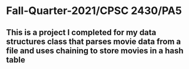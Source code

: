 # Fall-Quarter-2021/CPSC 2430/PA5
## This is a project I completed for my data structures class that parses movie data from a file and uses chaining to store movies in a hash table
